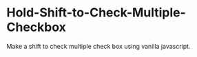 # Hold-Shift-to-Check-Multiple-Checkbox
Make a shift to check multiple check box using vanilla javascript.
